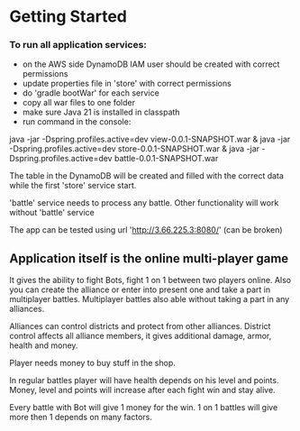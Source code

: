 # Getting Started

### To run all application services:

* on the AWS side DynamoDB IAM user should be created
  with correct permissions
* update properties file in 'store' with correct permissions
* do 'gradle bootWar' for each service
* copy all war files to one folder
* make sure Java 21 is installed in classpath
* run command in the console:

java -jar -Dspring.profiles.active=dev view-0.0.1-SNAPSHOT.war 
& java -jar -Dspring.profiles.active=dev store-0.0.1-SNAPSHOT.war 
& java -jar -Dspring.profiles.active=dev battle-0.0.1-SNAPSHOT.war

The table in the DynamoDB will be created and filled with the correct 
data while the first 'store' service start.

'battle' service needs to process any battle. Other functionality 
will work without 'battle' service

The app can be tested using url 'http://3.66.225.3:8080/' (can be broken)

## Application itself is the online multi-player game
It gives the ability to fight Bots, fight 1 on 1 between two players 
online. Also you can create the alliance or enter into present one and 
take a part in multiplayer battles. Multiplayer battles also able 
without taking a part in any alliances.

Alliances can control districts and protect from other alliances. 
District control affects all alliance members, it gives additional 
damage, armor, health and money.

Player needs money to buy stuff in the shop.

In regular battles player will have health depends on his level and 
points. Money, level and points will increase after each fight win 
and stay alive.

Every battle with Bot will give 1 money for the win. 1 on 1 battles
will give more then 1 depends on many factors.